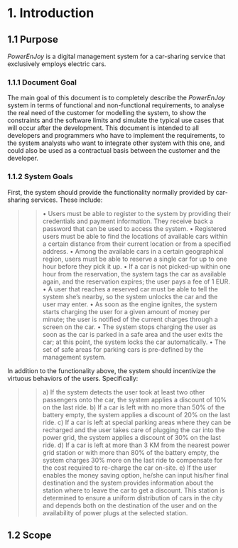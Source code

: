 # 1. Introduction
## 1.1 Purpose
*PowerEnJoy* is a digital management system for a car-sharing service that exclusively employs electric cars.
### 1.1.1 Document Goal
The main goal of this document is to completely describe the *PowerEnJoy* system in terms of functional and non-functional requirements, to analyse the real need of the customer for modelling the system, to show the constraints and the software limits and simulate the typical use cases that will occur after the development. This document is intended to all developers and programmers who have to implement the requirements, to the system analysts who want to integrate other system with this one, and could also be used as a contractual basis between the customer and the developer.
### 1.1.2 System Goals
 First, the system should provide the functionality normally provided by car-sharing services. These include:
>>• Users must be able to register to the system by providing their credentials and payment information. They receive back a password that can be used to access the system.
• Registered users must be able to find the locations of available cars within a certain distance from their current location or from a specified address.
• Among the available cars in a certain geographical region, users must be able to reserve a single car for up to one hour before they pick it up.
• If a car is not picked-up within one hour from the reservation, the system tags the car as available again, and the reservation expires; the user pays a fee of 1 EUR.
• A user that reaches a reserved car must be able to tell the system she’s nearby, so the system unlocks the car and the user may enter.
• As soon as the engine ignites, the system starts charging the user for a given amount of money per minute; the user is notified of the current charges through a screen on the car.
• The system stops charging the user as soon as the car is parked in a safe area and the user exits the car; at this point, the system locks the car automatically.
• The set of safe areas for parking cars is pre-defined by the management system.

In addition to the functionality above, the system should incentivize the virtuous behaviors of the users. Specifically:
>>a) If the system detects the user took at least two other passengers onto the car, the system applies a discount of 10% on the last ride.
b) If a car is left with no more than 50% of the battery empty, the system applies a discount of 20% on the last ride.
c) If a car is left at special parking areas where they can be recharged and the user takes care of plugging the car into the power grid, the system applies a discount of 30% on the last ride.
d) If a car is left at more than 3 KM from the nearest power grid station or with more than 80% of the battery empty, the system charges 30% more on the last ride to compensate for the cost required to re-charge the car on-site.
e) If the user enables the money saving option, he/she can input his/her final destination and the system provides information about the station where to leave the car to get a discount. This station is determined to ensure a uniform distribution of cars in the city and depends both on the destination of the user and on the availability of power plugs at the selected station.

## 1.2 Scope
